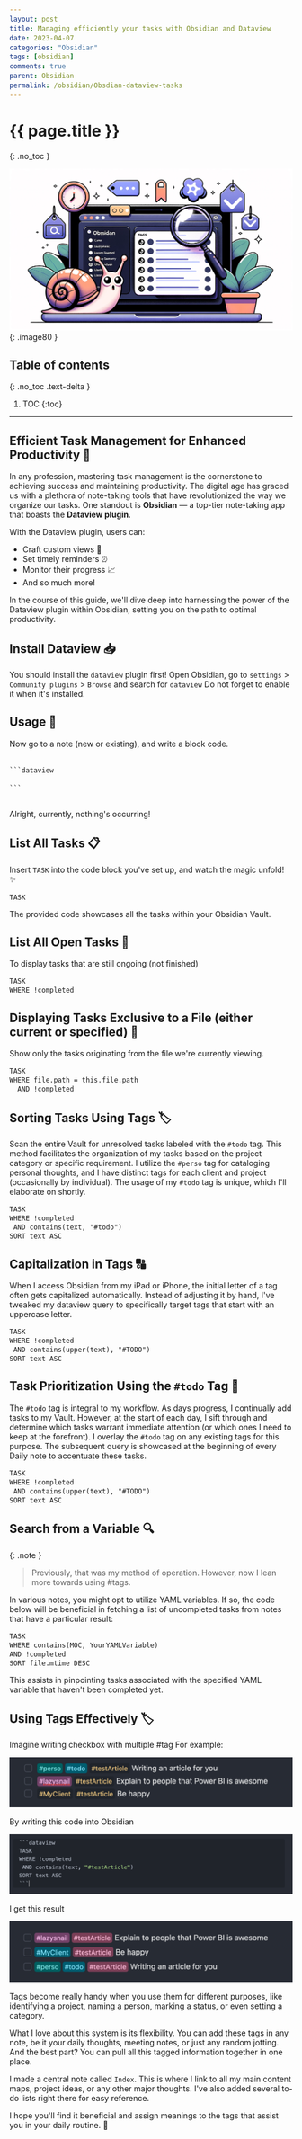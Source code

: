 ```yaml
---
layout: post
title: Managing efficiently your tasks with Obsidian and Dataview
date: 2023-04-07
categories: "Obsidian"
tags: [obsidian]
comments: true
parent: Obsidian
permalink: /obsidian/Obsdian-dataview-tasks
---
```

# {{ page.title }}
{: .no_toc }


![](../../assets/images/obsidianTask.png){: .image80 }


## Table of contents
{: .no_toc .text-delta }

1. TOC
{:toc}

---


## Efficient Task Management for Enhanced Productivity 💼

In any profession, mastering task management is the cornerstone to achieving success and maintaining productivity. The digital age has graced us with a plethora of note-taking tools that have revolutionized the way we organize our tasks. One standout is **Obsidian** — a top-tier note-taking app that boasts the **Dataview plugin**.

With the Dataview plugin, users can:
- Craft custom views 🎨
- Set timely reminders ⏰
- Monitor their progress 📈
- And so much more!

In the course of this guide, we'll dive deep into harnessing the power of the Dataview plugin within Obsidian, setting you on the path to optimal productivity.

## Install Dataview 📥

You should install the `dataview` plugin first! 
Open Obsidian, go to `settings` > `Community plugins` > `Browse` and search for `dataview` 
Do not forget to enable it when it's installed.


## Usage 📝

Now go to a note (new or existing), and write a block code.

<pre>
  <code>
```dataview

```  
  </code>
</pre>

Alright, currently, nothing's occurring!


## List All Tasks 📋

Insert `TASK` into the code block you've set up, and watch the magic unfold! ✨

```
TASK

```

The provided code showcases all the tasks within your Obsidian Vault.

## List All Open Tasks 🚀

To display tasks that are still ongoing (not finished)

```
TASK
WHERE !completed
```

## Displaying Tasks Exclusive to a File (either current or specified) 📁

Show only the tasks originating from the file we're currently viewing.

``` 
TASK 
WHERE file.path = this.file.path 
  AND !completed
```



## Sorting Tasks Using Tags 🏷️

Scan the entire Vault for unresolved tasks labeled with the `#todo` tag. 
This method facilitates the organization of my tasks based on the project category or specific requirement. 
I utilize the `#perso` tag for cataloging personal thoughts, and I have distinct tags for each client and project (occasionally by individual). 
The usage of my `#todo` tag is unique, which I'll elaborate on shortly.

```
TASK
WHERE !completed
 AND contains(text, "#todo")
SORT text ASC
```

## Capitalization in Tags 🔠

When I access Obsidian from my iPad or iPhone, the initial letter of a tag often gets capitalized automatically. Instead of adjusting it by hand, I've tweaked my dataview query to specifically target tags that start with an uppercase letter.

```
TASK
WHERE !completed
 AND contains(upper(text), "#TODO")
SORT text ASC
```


## Task Prioritization Using the `#todo` Tag 🌟

The `#todo` tag is integral to my workflow. As days progress, I continually add tasks to my Vault. However, at the start of each day, I sift through and determine which tasks warrant immediate attention (or which ones I need to keep at the forefront).
I overlay the `#todo` tag on any existing tags for this purpose. 
The subsequent query is showcased at the beginning of every Daily note to accentuate these tasks.

```
TASK
WHERE !completed
 AND contains(upper(text), "#TODO")
SORT text ASC
```



## Search from a Variable 🔍

{: .note }
>Previously, that was my method of operation. However, now I lean more towards using #tags.

In various notes, you might opt to utilize YAML variables. If so, the code below will be beneficial in fetching a list of uncompleted tasks from notes that have a particular result:

``` 
TASK
WHERE contains(MOC, YourYAMLVariable)
AND !completed
SORT file.mtime DESC
```

This assists in pinpointing tasks associated with the specified YAML variable that haven't been completed yet.



## Using Tags Effectively 🏷️

Imagine writing checkbox with multiple #tag
For example:

![](/../assets/images/2023-10-06-15-45-19.png)

By writing this code into Obsidian

![](/../assets/images/2023-10-06-15-45-59.png)


I get this result

![](/../assets/images/2023-10-06-15-46-22.png)


Tags become really handy when you use them for different purposes, like identifying a project, naming a person, marking a status, or even setting a category.

What I love about this system is its flexibility. You can add these tags in any note, be it your daily thoughts, meeting notes, or just any random jotting. And the best part? You can pull all this tagged information together in one place.

I made a central note called `Index`. This is where I link to all my main content maps, project ideas, or any other major thoughts. I've also added several to-do lists right there for easy reference.


I hope you'll find it beneficial and assign meanings to the tags that assist you in your daily routine. 🌟